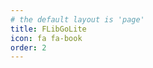 ```yaml
---
# the default layout is 'page'
title: FLibGoLite
icon: fa fa-book
order: 2
---
```


<!-- __FLibGoLite__ is easy to use home library OPDS server 

>The Open Publication Distribution System (OPDS) catalog format is a syndication format for electronic publications based on Atom and HTTP. OPDS catalogs enable the aggregation, distribution, discovery, and acquisition of electronic publications. [(Wikipedia)](https://en.wikipedia.org/wiki/Open_Publication_Distribution_System)
{: .prompt-tip }

__FLibGoLite__ is multiplatform lightweight OPDS server with SQLite database book search index.

Current __FLibGoLite__ release supports [EPUB](https://en.wikipedia.org/wiki/EPUB) and [FB2 (single files and zip archives)](https://github.com/gribuser/fb2) publications format.

__FLibGoLite__ OPDS catalog has been tested and works with mobile book reader applications PocketBook Reader, FBReader, Librera Reader, Cool Reader, as well as desktop applications Foliate and Thorium Reader. You can use any other applications or e-ink devices that can read the listed book formats and work with OPDS catalogs.

__FLibGoLite__ program is written in GO as a single executable and doesn't require any prereqiusites.

__All you have to do is to download, install and start it.__    
Detailed instructions on how to do this can be found on the [product website.](https://vinser.github.io/flibgolite/)

Enjoy!  
 -->
